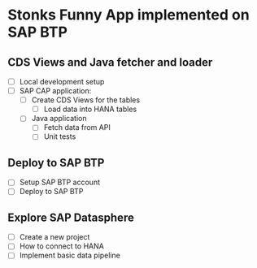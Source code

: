 # Stonks Funny App implemented on SAP BTP

## CDS Views and Java fetcher and loader
- [ ] Local development setup
- [ ] SAP CAP application:
    - [ ] Create CDS Views for the tables
        - [ ] Load data into HANA tables
    - [ ] Java application
        - [ ] Fetch data from API
        - [ ] Unit tests

## Deploy to SAP BTP
- [ ] Setup SAP BTP account
- [ ] Deploy to SAP BTP

## Explore SAP Datasphere
- [ ] Create a new project
- [ ] How to connect to HANA
- [ ] Implement basic data pipeline
